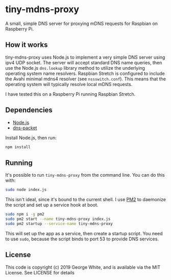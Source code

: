# tiny-mdns-proxy

A small, simple DNS server for proxying mDNS requests for Raspbian on Raspberry Pi.

## How it works

tiny-mdns-proxy uses Node.js to implement a very simple DNS server using ipv4 UDP socket. The server will accept standard DNS name queries, then use the Node.js `dns.lookup` library method to utilize the underlying operating system name resolvers. Raspbian Stretch is configured to include the Avahi minimal mdns4 resolver (see `nssswitch.conf`). This means that the operating system will typically resolve local mDNS requests.

I have tested this on a Raspberry Pi running Raspbian Stretch.

## Dependencies

- [Node.js](https://nodejs.org)
- [dns-packet](https://github.com/mafintosh/dns-packet)

Install Node.js, then run:

```sh
npm install
```

## Running

It's possible to run `tiny-mdns-proxy` from the command line. You can do this with:

```sh
sudo node index.js
```

This isn't ideal, since it's bound to the current shell. I use [PM2](https://pm2.io) to daemonize the script and set up a service hook at boot.

```sh
sudo npm i -g pm2
sudo pm2 start --name tiny-mdns-proxy index.js
sudo pm2 startup --service-name tiny-mdns-proxy 
``` 

This will set up the app as a service, then create a startup script. You need to use `sudo`, because the script binds to port 53 to provide DNS services.

## License

This code is copyright (c) 2019 George White, and is available via the MIT License. See LICENSE for details
